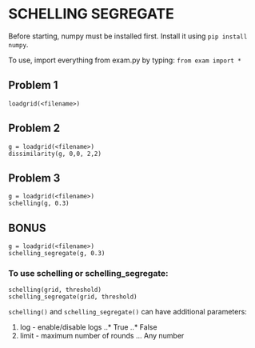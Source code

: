 # SCHELLING SEGREGATE

Before starting, numpy must be installed first. Install it using `pip install numpy`. 

To use, import everything from exam.py by typing:
`from exam import *`

## Problem 1
```
loadgrid(<filename>) 
```

## Problem 2
```
g = loadgrid(<filename>) 
dissimilarity(g, 0,0, 2,2)
```

## Problem 3
```
g = loadgrid(<filename>) 
schelling(g, 0.3)
```

## BONUS 
```
g = loadgrid(<filename>) 
schelling_segregate(g, 0.3)
```

### To use schelling or schelling_segregate:
```
schelling(grid, threshold)
schelling_segregate(grid, threshold)
```
`schelling()` and `schelling_segregate()` can have additional parameters:
1. log - enable/disable logs
..* True
..* False
2. limit - maximum number of rounds
... Any number 
